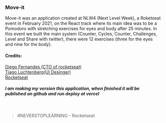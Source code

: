 ### Move-it

   Move-it was an application created at NLW4 (Next Level Week), a Roketseat event in February 2021, on the React track where its main idea was to be a Pomodoro with stretching exercises for eyes and body after 25 minutes. In this event we built the main system (Counter, Cycles, Counter, Challenges, Level and Share with twitter), there were 12 exercises (three for the eyes and nine for the body).

#### Credits:

  [Diego Fernandes (CTO of rocketseat)](https://github.com/diego3g)<br>
  [Tiago Luchtenberg(UI Desinger)](https://www.instagram.com/tiagoluchtenberg/)
  <br>
  [Rocketseat](https://app.rocketseat.com.br) 

#####  I am making my version this application, when finished it will be published on github and run deploy at vercel
<br>

 >#NEVERSTOPLEARNING - Rocketseat 